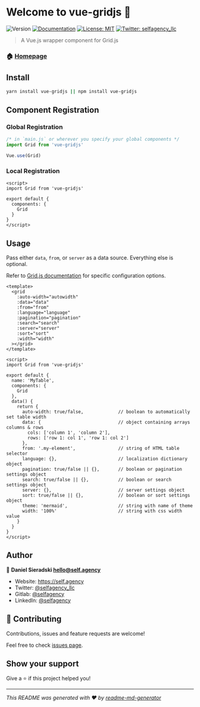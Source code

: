 # Welcome to vue-gridjs 👋

![Version](https://img.shields.io/badge/version-0.1.0-blue.svg?cacheSeconds=2592000)
[![Documentation](https://img.shields.io/badge/documentation-yes-brightgreen.svg)](https://gitlab.com/selfagency/vue-gridjs)
[![License: MIT](https://img.shields.io/badge/License-MIT-yellow.svg)](#)
[![Twitter: selfagency_llc](https://img.shields.io/twitter/follow/selfagency_llc.svg?style=social)](https://twitter.com/selfagency_llc)

> A Vue.js wrapper component for Grid.js

### 🏠 [Homepage](https://gitlab.com/selfagency/vue-gridjs)

## Install

```sh
yarn install vue-gridjs || npm install vue-gridjs
```

## Component Registration

### Global Registration

```js
/* in `main.js` or wherever you specify your global components */
import Grid from 'vue-gridjs'

Vue.use(Grid)
```

### Local Registration

```vue
<script>
import Grid from 'vue-gridjs'

export default {
  components: {
    Grid
  }
}
</script>
```

## Usage

Pass either `data`, `from`, or `server` as a data source. Everything else is optional.

Refer to [Grid.js documentation](https://gridjs.io/docs/config/) for specific configuration options.

```vue
<template>
  <grid
    :auto-width="autowidth"
    :data="data"
    :from="from"
    :language="language"
    :pagination="pagination"
    :search="search"
    :server="server"
    :sort="sort"
    :width="width"
  ></grid>
</template>

<script>
import Grid from 'vue-gridjs'

export default {
  name: 'MyTable',
  components: {
    Grid
  },
  data() {
    return {
      auto-width: true/false,             // boolean to automatically set table width
      data: {                             // object containing arrays columns & rows
        cols: ['column 1', 'column 2'],
        rows: ['row 1: col 1', 'row 1: col 2']
      },
      from: '.my-element',                // string of HTML table selector
      language: {},                       // localization dictionary object
      pagination: true/false || {},       // boolean or pagination settings object
      search: true/false || {},           // boolean or search settings object
      server: {},                         // server settings object
      sort: true/false || {},             // boolean or sort settings object
      theme: 'mermaid',                   // string with name of theme
      width: '100%'                       // string with css width value
    }
  }
}
</script>
```

## Author

👤 **Daniel Sieradski <hello@self.agency>**

- Website: https://self.agency
- Twitter: [@selfagency_llc](https://twitter.com/selfagency_llc)
- Gitlab: [@selfagency](https://gitlab.com/selfagency)
- LinkedIn: [@selfagency](https://linkedin.com/in/selfagency)

## 🤝 Contributing

Contributions, issues and feature requests are welcome!

Feel free to check [issues page](https://gitlab.com/selfagency/vue-gridjs/issues).

## Show your support

Give a ⭐️ if this project helped you!

---

_This README was generated with ❤️ by [readme-md-generator](https://github.com/kefranabg/readme-md-generator)_
